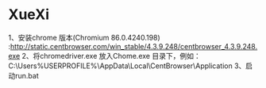 # XueXi
1、安装chrome 版本(Chromium 86.0.4240.198) :http://static.centbrowser.com/win_stable/4.3.9.248/centbrowser_4.3.9.248.exe
2、将chromedriver.exe 放入Chome.exe 目录下，例如：C:\Users\%USERPROFILE%\AppData\Local\CentBrowser\Application
3、启动run.bat
